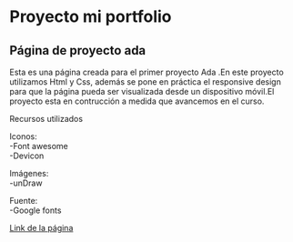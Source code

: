 # Proyecto mi portfolio

## Página de proyecto ada

Esta es una página creada para el primer proyecto Ada .En este proyecto utilizamos Html y Css, además se pone en práctica el responsive design para que la página pueda ser visualizada desde un dispositivo móvil.El proyecto esta en contrucción a medida que avancemos en el curso.

Recursos utilizados

Iconos:   
-Font awesome   
-Devicon

Imágenes:   
-unDraw


Fuente:   
-Google fonts

[Link de la página](https://mi-portfolio.netlify.app)